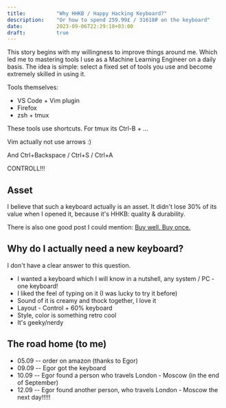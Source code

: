 ```yaml
---
title:          "Why HHKB / Happy Hacking Keyboard?"
description:    "Or how to spend 259.99£ / 31618₽ on the keyboard"
date:           2023-09-06T22:29:18+03:00
draft:          true
---
```

This story begins with my willingness to improve things around me. Which led me to mastering tools I use as a Machine Learning Engineer on a daily basis. The idea is simple: select a fixed set of tools you use and become extremely skilled in using it.

Tools themselves:
* VS Code + Vim plugin
* Firefox
* zsh + tmux

These tools use shortcuts. For tmux its Ctrl-B + ...

Vim actually not use arrows :)

And Ctrl+Backspace / Ctrl+S / Ctrl+A

CONTROLL!!!

## Asset
I believe that such a keyboard actually is an asset. It didn't lose 30% of its value when I opened it, because it's HHKB: quality & durability.

There is also one good post I could mention: [Buy well. Buy once.](https://fellow.ventures/buy-well-buy-once/)

## Why do I actually need a new keyboard?
I don't have a clear answer to this question.
* I wanted a keyboard which I will know in a nutshell, any system / PC - one keyboard!
* I liked the feel of typing on it (I was lucky to try it before)
* Sound of it is creamy and thock together, I love it
* Layout - Control + 60% keyboard
* Style, color is something retro cool
* It's geeky/nerdy

## The road home (to me)
* 05.09 -- order on amazon (thanks to Egor)
* 09.09 -- Egor got the keyboard
* 10.09 -- Egor found a person who travels London - Moscow (in the end of September)
* 12.09 -- Egor found another person, who travels London - Moscow the next day!!!!!
